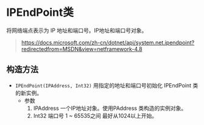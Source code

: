 # IPEndPoint类

将网络端点表示为 IP 地址和端口号。IP地址和端口号对象。

> https://docs.microsoft.com/zh-cn/dotnet/api/system.net.ipendpoint?redirectedfrom=MSDN&view=netframework-4.8

## 构造方法

- `IPEndPoint(IPAddress, Int32)` 用指定的地址和端口号初始化 IPEndPoint 类的新实例。
  - 参数
    1. IPAddress 一个IP地址对象。使用PAddress 类构造的实例对象。
    2. Int32 端口号 1 ~ 65535之间 最好从1024以上开始。

